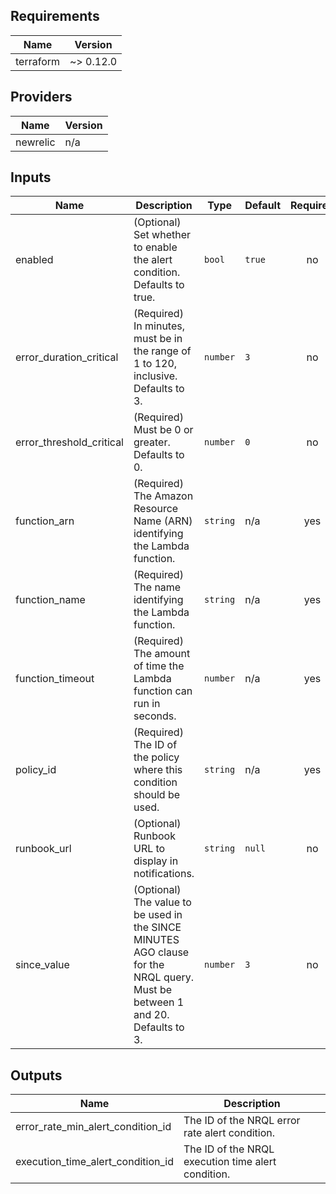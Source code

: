 ## Requirements

| Name | Version |
|------|---------|
| terraform | ~> 0.12.0 |

## Providers

| Name | Version |
|------|---------|
| newrelic | n/a |

## Inputs

| Name | Description | Type | Default | Required |
|------|-------------|------|---------|:--------:|
| enabled | (Optional) Set whether to enable the alert condition. Defaults to true. | `bool` | `true` | no |
| error\_duration\_critical | (Required) In minutes, must be in the range of 1 to 120, inclusive. Defaults to 3. | `number` | `3` | no |
| error\_threshold\_critical | (Required) Must be 0 or greater. Defaults to 0. | `number` | `0` | no |
| function\_arn | (Required) The Amazon Resource Name (ARN) identifying the Lambda function. | `string` | n/a | yes |
| function\_name | (Required) The name identifying the Lambda function. | `string` | n/a | yes |
| function\_timeout | (Required) The amount of time the Lambda function can run in seconds. | `number` | n/a | yes |
| policy\_id | (Required) The ID of the policy where this condition should be used. | `string` | n/a | yes |
| runbook\_url | (Optional) Runbook URL to display in notifications. | `string` | `null` | no |
| since\_value | (Optional) The value to be used in the SINCE <X> MINUTES AGO clause for the NRQL query. Must be between 1 and 20. Defaults to 3. | `number` | `3` | no |

## Outputs

| Name | Description |
|------|-------------|
| error\_rate\_min\_alert\_condition\_id | The ID of the NRQL error rate alert condition. |
| execution\_time\_alert\_condition\_id | The ID of the NRQL execution time alert condition. |

